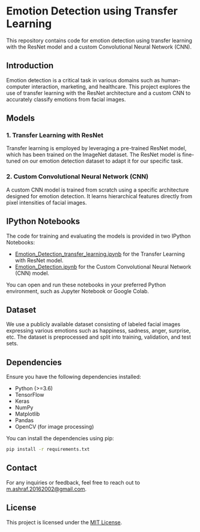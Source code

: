 # Emotion Detection using Transfer Learning

This repository contains code for emotion detection using transfer learning with the ResNet model and a custom Convolutional Neural Network (CNN).

## Introduction

Emotion detection is a critical task in various domains such as human-computer interaction, marketing, and healthcare. This project explores the use of transfer learning with the ResNet architecture and a custom CNN to accurately classify emotions from facial images.

## Models

### 1. Transfer Learning with ResNet

Transfer learning is employed by leveraging a pre-trained ResNet model, which has been trained on the ImageNet dataset. The ResNet model is fine-tuned on our emotion detection dataset to adapt it for our specific task.

### 2. Custom Convolutional Neural Network (CNN)

A custom CNN model is trained from scratch using a specific architecture designed for emotion detection. It learns hierarchical features directly from pixel intensities of facial images.

## IPython Notebooks

The code for training and evaluating the models is provided in two IPython Notebooks:

- [Emotion_Detection_transfer_learning.ipynb](Emotion_Detection_transfer_learning.ipynb) for the Transfer Learning with ResNet model.
- [Emotion_Detection.ipynb](Emotion_Detection.ipynb) for the Custom Convolutional Neural Network (CNN) model.

You can open and run these notebooks in your preferred Python environment, such as Jupyter Notebook or Google Colab.

## Dataset

We use a publicly available dataset consisting of labeled facial images expressing various emotions such as happiness, sadness, anger, surprise, etc. The dataset is preprocessed and split into training, validation, and test sets.

## Dependencies

Ensure you have the following dependencies installed:

- Python (>=3.6)
- TensorFlow
- Keras
- NumPy
- Matplotlib
- Pandas
- OpenCV (for image processing)

You can install the dependencies using pip:

```bash
pip install -r requirements.txt
```

## Contact

For any inquiries or feedback, feel free to reach out to [m.ashraf.20162002@gmail.com](mailto:m.ashraf.20162002@gmail.com).

## License

This project is licensed under the [MIT License](LICENSE).

